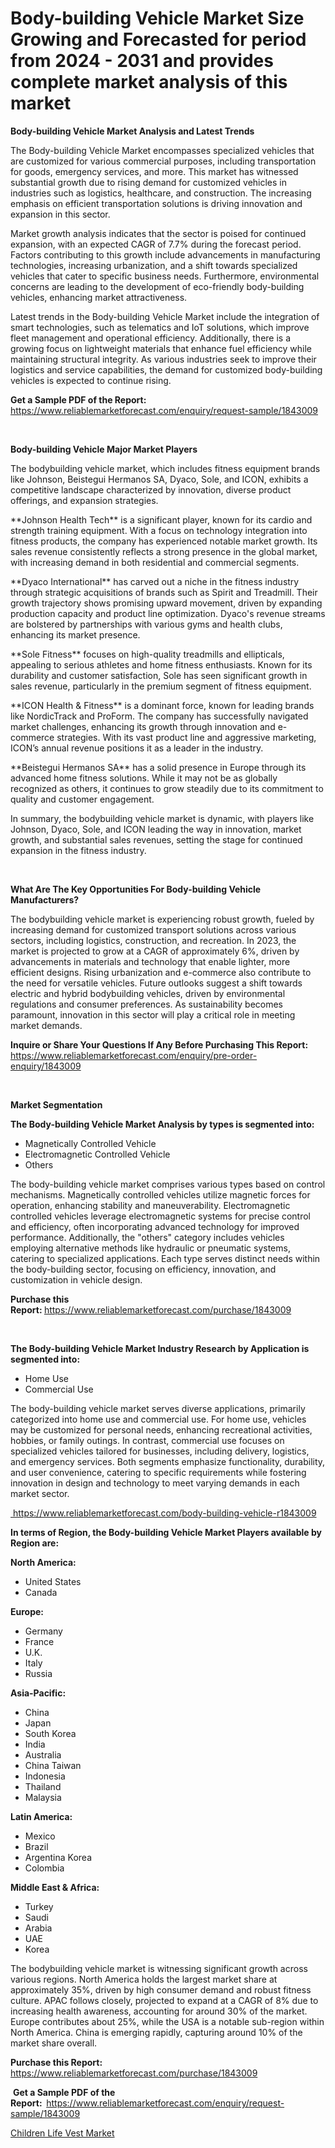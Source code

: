 <p><h1>Body-building Vehicle Market Size Growing and Forecasted for period from 2024 - 2031 and provides complete market analysis of this market</h1></p><p><strong>Body-building Vehicle Market Analysis and Latest Trends</strong></p>
<p><p>The Body-building Vehicle Market encompasses specialized vehicles that are customized for various commercial purposes, including transportation for goods, emergency services, and more. This market has witnessed substantial growth due to rising demand for customized vehicles in industries such as logistics, healthcare, and construction. The increasing emphasis on efficient transportation solutions is driving innovation and expansion in this sector.</p><p>Market growth analysis indicates that the sector is poised for continued expansion, with an expected CAGR of 7.7% during the forecast period. Factors contributing to this growth include advancements in manufacturing technologies, increasing urbanization, and a shift towards specialized vehicles that cater to specific business needs. Furthermore, environmental concerns are leading to the development of eco-friendly body-building vehicles, enhancing market attractiveness. </p><p>Latest trends in the Body-building Vehicle Market include the integration of smart technologies, such as telematics and IoT solutions, which improve fleet management and operational efficiency. Additionally, there is a growing focus on lightweight materials that enhance fuel efficiency while maintaining structural integrity. As various industries seek to improve their logistics and service capabilities, the demand for customized body-building vehicles is expected to continue rising.</p></p>
<p><strong>Get a Sample PDF of the Report:&nbsp;</strong> <a href="https://www.reliablemarketforecast.com/enquiry/request-sample/1843009?utm_campaign=1890&utm_medium=2&utm_source=Github&utm_content=ia&utm_term=01012025&utm_id=body-building-vehicle">https://www.reliablemarketforecast.com/enquiry/request-sample/1843009</a></p>
<p>&nbsp;</p>
<p><strong>Body-building Vehicle Major Market Players</strong></p>
<p><p>The bodybuilding vehicle market, which includes fitness equipment brands like Johnson, Beistegui Hermanos SA, Dyaco, Sole, and ICON, exhibits a competitive landscape characterized by innovation, diverse product offerings, and expansion strategies. </p><p>**Johnson Health Tech** is a significant player, known for its cardio and strength training equipment. With a focus on technology integration into fitness products, the company has experienced notable market growth. Its sales revenue consistently reflects a strong presence in the global market, with increasing demand in both residential and commercial segments.</p><p>**Dyaco International** has carved out a niche in the fitness industry through strategic acquisitions of brands such as Spirit and Treadmill. Their growth trajectory shows promising upward movement, driven by expanding production capacity and product line optimization. Dyaco's revenue streams are bolstered by partnerships with various gyms and health clubs, enhancing its market presence.</p><p>**Sole Fitness** focuses on high-quality treadmills and ellipticals, appealing to serious athletes and home fitness enthusiasts. Known for its durability and customer satisfaction, Sole has seen significant growth in sales revenue, particularly in the premium segment of fitness equipment.</p><p>**ICON Health & Fitness** is a dominant force, known for leading brands like NordicTrack and ProForm. The company has successfully navigated market challenges, enhancing its growth through innovation and e-commerce strategies. With its vast product line and aggressive marketing, ICON’s annual revenue positions it as a leader in the industry.</p><p>**Beistegui Hermanos SA** has a solid presence in Europe through its advanced home fitness solutions. While it may not be as globally recognized as others, it continues to grow steadily due to its commitment to quality and customer engagement.</p><p>In summary, the bodybuilding vehicle market is dynamic, with players like Johnson, Dyaco, Sole, and ICON leading the way in innovation, market growth, and substantial sales revenues, setting the stage for continued expansion in the fitness industry.</p></p>
<p>&nbsp;</p>
<p><strong>What Are The Key Opportunities For Body-building Vehicle Manufacturers?</strong></p>
<p><p>The bodybuilding vehicle market is experiencing robust growth, fueled by increasing demand for customized transport solutions across various sectors, including logistics, construction, and recreation. In 2023, the market is projected to grow at a CAGR of approximately 6%, driven by advancements in materials and technology that enable lighter, more efficient designs. Rising urbanization and e-commerce also contribute to the need for versatile vehicles. Future outlooks suggest a shift towards electric and hybrid bodybuilding vehicles, driven by environmental regulations and consumer preferences. As sustainability becomes paramount, innovation in this sector will play a critical role in meeting market demands.</p></p>
<p><strong>Inquire or Share Your Questions If Any Before Purchasing This Report:</strong> <a href="https://www.reliablemarketforecast.com/enquiry/pre-order-enquiry/1843009?utm_campaign=1890&utm_medium=2&utm_source=Github&utm_content=ia&utm_term=01012025&utm_id=body-building-vehicle">https://www.reliablemarketforecast.com/enquiry/pre-order-enquiry/1843009</a></p>
<p>&nbsp;</p>
<p><strong>Market Segmentation</strong></p>
<p><strong>The Body-building Vehicle Market Analysis by types is segmented into:</strong></p>
<p><ul><li>Magnetically Controlled Vehicle</li><li>Electromagnetic Controlled Vehicle</li><li>Others</li></ul></p>
<p><p>The body-building vehicle market comprises various types based on control mechanisms. Magnetically controlled vehicles utilize magnetic forces for operation, enhancing stability and maneuverability. Electromagnetic controlled vehicles leverage electromagnetic systems for precise control and efficiency, often incorporating advanced technology for improved performance. Additionally, the "others" category includes vehicles employing alternative methods like hydraulic or pneumatic systems, catering to specialized applications. Each type serves distinct needs within the body-building sector, focusing on efficiency, innovation, and customization in vehicle design.</p></p>
<p><strong>Purchase this Report:&nbsp;</strong><a href="https://www.reliablemarketforecast.com/purchase/1843009?utm_campaign=1890&utm_medium=2&utm_source=Github&utm_content=ia&utm_term=01012025&utm_id=body-building-vehicle">https://www.reliablemarketforecast.com/purchase/1843009</a></p>
<p>&nbsp;</p>
<p><strong>The Body-building Vehicle Market Industry Research by Application is segmented into:</strong></p>
<p><ul><li>Home Use</li><li>Commercial Use</li></ul></p>
<p><p>The body-building vehicle market serves diverse applications, primarily categorized into home use and commercial use. For home use, vehicles may be customized for personal needs, enhancing recreational activities, hobbies, or family outings. In contrast, commercial use focuses on specialized vehicles tailored for businesses, including delivery, logistics, and emergency services. Both segments emphasize functionality, durability, and user convenience, catering to specific requirements while fostering innovation in design and technology to meet varying demands in each market sector.</p></p>
<p><a href="https://www.reliablemarketforecast.com/body-building-vehicle-r1843009?utm_campaign=1890&utm_medium=2&utm_source=Github&utm_content=ia&utm_term=01012025&utm_id=body-building-vehicle">&nbsp;https://www.reliablemarketforecast.com/body-building-vehicle-r1843009</a></p>
<p><strong>In terms of Region, the Body-building Vehicle Market Players available by Region are:</strong></p>
<p>
    <p> <strong> North America: </strong>
        <ul>
            <li>United States</li>
            <li>Canada</li>
        </ul>
        </p> 
    <p> <strong> Europe: </strong>
        <ul>
            <li>Germany</li>
            <li>France</li>
            <li>U.K.</li>
            <li>Italy</li>
            <li>Russia</li>
        </ul>
        </p> 
    <p> <strong> Asia-Pacific: </strong>
        <ul>
            <li>China</li>
            <li>Japan</li>
            <li>South Korea</li>
            <li>India</li>
            <li>Australia</li>
            <li>China Taiwan</li>
            <li>Indonesia</li>
            <li>Thailand</li>
            <li>Malaysia</li>
        </ul>
        </p> 
    <p> <strong> Latin America: </strong>
        <ul>
            <li>Mexico</li>
            <li>Brazil</li>
            <li>Argentina Korea</li>
            <li>Colombia</li>
        </ul>
        </p> 
    <p> <strong> Middle East & Africa: </strong>
        <ul>
            <li>Turkey</li>
            <li>Saudi</li>
            <li>Arabia</li>
            <li>UAE</li>
            <li>Korea</li>
        </ul>
    </p>
    </p>
<p><p>The bodybuilding vehicle market is witnessing significant growth across various regions. North America holds the largest market share at approximately 35%, driven by high consumer demand and robust fitness culture. APAC follows closely, projected to expand at a CAGR of 8% due to increasing health awareness, accounting for around 30% of the market. Europe contributes about 25%, while the USA is a notable sub-region within North America. China is emerging rapidly, capturing around 10% of the market share overall.</p></p>
<p><strong>Purchase this Report: </strong><a href="https://www.reliablemarketforecast.com/purchase/1843009?utm_campaign=1890&utm_medium=2&utm_source=Github&utm_content=ia&utm_term=01012025&utm_id=body-building-vehicle">https://www.reliablemarketforecast.com/purchase/1843009</a></p>
<p>&nbsp;<strong>Get a Sample PDF of the Report:&nbsp;&nbsp;</strong><a href="https://www.reliablemarketforecast.com/enquiry/request-sample/1843009?utm_campaign=1890&utm_medium=2&utm_source=Github&utm_content=ia&utm_term=01012025&utm_id=body-building-vehicle">https://www.reliablemarketforecast.com/enquiry/request-sample/1843009</a></p>
<p><strong></strong></p>
<p><p><a href="https://github.com/lylyparadise/Market-Research-Report-List-5/blob/main/children-life-vest-market.md?utm_campaign=1890&utm_medium=2&utm_source=Github&utm_content=ia&utm_term=01012025&utm_id=body-building-vehicle">Children Life Vest Market</a></p></p>